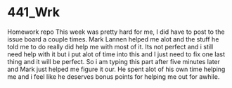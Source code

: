 # 441_Wrk
Homework repo
This week was pretty hard for me, I did have to post to the issue board a couple times. Mark Lannen helped me alot and the stuff he told me to do really did help me with most of it. Its not perfect and i still need help with it but i put alot of time into this and I just need to fix one last thing and it will be perfect. So i am typing this part after five minutes later and Mark just helped me figure it our. He spent alot of his own time helping me and i feel like he deserves bonus points for helping me out for awhile. 
